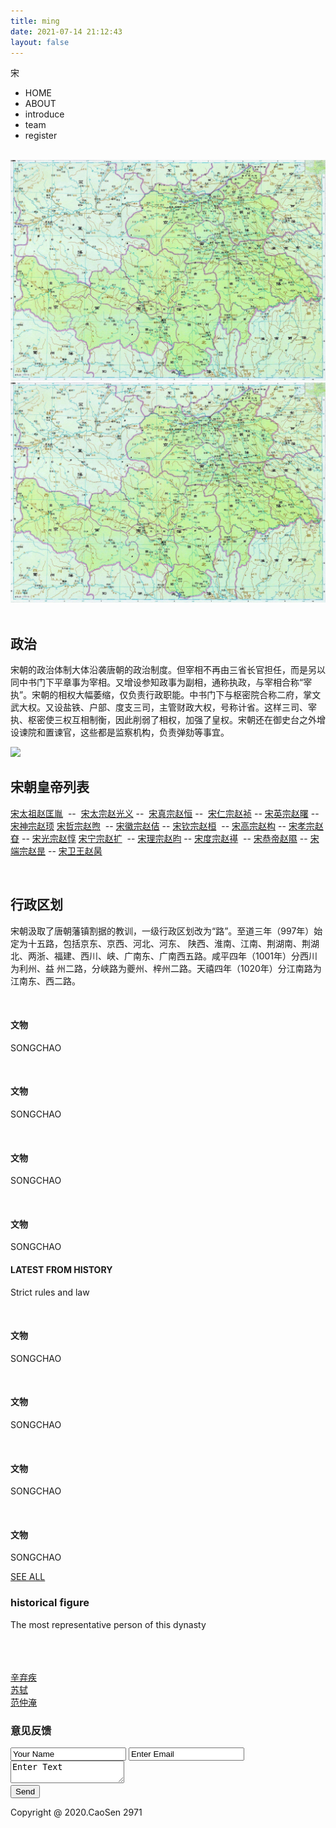 ```yaml
---
title: ming
date: 2021-07-14 21:12:43
layout: false
---
```

<!DOCTYPE html>
<html lang="en">
<head>
    <meta charset="UTF-8">
    <meta name="viewport" content="width=device-width, initial-scale=1.0">
    <title>宋朝</title>
    <link rel="stylesheet" href="./css/dynasty.css">
    <script src="./script/song.js"></script>
    <link rel="shortcut icon" href="./favicon.ico" />
</head>
<body>
    <div class="datu">
        <div class="header">
            <div class="biaotou">宋</div>
            <div class="biaowei">
                <ul>
                    <li>HOME</li>
                    <li>ABOUT</li>
                    <li>introduce</li>
                    <li>team</li>
                    <li>register</li>
                </ul>
            </div>
        </div>
        <img src="https://timgsa.baidu.com/timg?image&quality=80&size=b9999_10000&sec=1592024393388&di=1c5f0a3f9900747a6e5dc61a2e0f790d&imgtype=0&src=http%3A%2F%2Fclub2.autoimg.cn%2Falbum%2Fg30%2FM04%2F2C%2FE0%2Fuserphotos%2F2019%2F09%2F15%2F06%2FChsEf119bWeAS-JXACSkH6eGmL4203.jpg"
            alt="">
    </div>
    <div class="com fangda">
        <div class="small">
            <img src="./resource/songmap.jpg" alt="">
            <div class="mask"></div>
        </div>
        <div class="big">
            <img src="./resource/songmap.jpg" alt="" class="bigimg">
        </div>
    </div>
    <div class="com2">
        <div class="com2_tu">
            <img src="https://ss0.bdstatic.com/70cFvHSh_Q1YnxGkpoWK1HF6hhy/it/u=1418655523,3576516681&fm=26&gp=0.jpg"
                alt="">
        </div>
        <div class="com2_text">
            <h2>政治</h2>
            <p>
                宋朝的政治体制大体沿袭唐朝的政治制度。但宰相不再由三省长官担任，而是另以同中书门下平章事为宰相。又增设参知政事为副相，通称执政，与宰相合称“宰执”。宋朝的相权大幅萎缩，仅负责行政职能。中书门下与枢密院合称二府，掌文武大权。又设盐铁、户部、度支三司，主管财政大权，号称计省。这样三司、宰执、枢密使三权互相制衡，因此削弱了相权，加强了皇权。宋朝还在御史台之外增设谏院和置谏官，这些都是监察机构，负责弹劾等事宜。
            </p>
        </div>
    </div>
    <div class="com">
        <div class="com3_tu">
            <img border="0"
                src="https://ss0.bdstatic.com/70cFuHSh_Q1YnxGkpoWK1HF6hhy/it/u=3351623948,462114020&fm=26&gp=0.jpg"
                style="display: inline;">
        </div>
        <div class="com3_text">
            <h2>宋朝皇帝列表</h2>
            <p>
                <a href="http://www.qulishi.com/renwu/songtaizu/" target="_blank">宋太祖赵匡胤</a>&nbsp; --&nbsp; <a
                    href="http://www.qulishi.com/renwu/songtaizong/" target="_blank">宋太宗赵光义</a>&nbsp;--&nbsp; <a
                    href="http://www.qulishi.com/renwu/songzhenzong/" target="_blank">宋真宗赵恒</a>&nbsp;--&nbsp; <a
                    href="http://www.qulishi.com/renwu/songrenzong/" target="_blank">宋仁宗赵祯</a>&nbsp;--&nbsp;<a
                    href="http://www.qulishi.com/renwu/songyingzong/" target="_blank">宋英宗赵曙</a>&nbsp;--&nbsp; <a
                    href="http://www.qulishi.com/renwu/songshenzong/" target="_blank">宋神宗赵顼</a>
                <a href="http://www.qulishi.com/renwu/songzhezong/" target="_blank">宋哲宗赵煦</a>&nbsp; --&nbsp;<a
                    href="http://www.qulishi.com/renwu/songhuizong/" target="_blank">宋徽宗赵佶</a>&nbsp;--&nbsp;<a
                    href="http://www.qulishi.com/renwu/songqinzong/" target="_blank">宋钦宗赵桓</a>&nbsp; --&nbsp;<a
                    href="http://www.qulishi.com/renwu/zhaogou/" target="_blank">宋高宗赵构</a>&nbsp;--&nbsp;<a
                    href="http://www.qulishi.com/renwu/songxiaozong/" target="_blank">宋孝宗赵昚</a>&nbsp;-- <a
                    href="http://www.qulishi.com/renwu/songguangzong/" target="_blank">宋光宗赵惇</a>
                <a href="http://www.qulishi.com/renwu/songningzong/" target="_blank">宋宁宗赵扩</a>&nbsp; --&nbsp;<a
                    href="http://www.qulishi.com/renwu/songlizong/" target="_blank">宋理宗赵昀</a>&nbsp;--&nbsp;<a
                    href="http://www.qulishi.com/renwu/songduzong/" target="_blank">宋度宗赵禥</a>&nbsp; --&nbsp;<a
                    href="http://www.qulishi.com/renwu/songgongdi/" target="_blank">宋恭帝赵隰</a>&nbsp;--&nbsp;<a
                    href="http://www.qulishi.com/news/201304/471.html" target="_blank">宋端宗赵昰</a>&nbsp;-- <a
                    href="http://www.qulishi.com/news/201304/472.html" target="_blank">宋卫王赵昺</a>
            </p>
        </div>
    </div>
    <div class="com2">
        <div class="com4_tu">
            <img src="https://ss1.bdstatic.com/70cFvXSh_Q1YnxGkpoWK1HF6hhy/it/u=1646828347,3605935744&fm=26&gp=0.jpg"
                alt="">
        </div>
        <div class="com4_text">
            <h2>行政区划</h2>
            <p>
                宋朝汲取了唐朝藩镇割据的教训，一级行政区划改为“路”。至道三年（997年）始定为十五路，包括京东、京西、河北、河东、
                陕西、淮南、江南、荆湖南、荆湖北、两浙、福建、西川、峡、广南东、广南西五路。咸平四年（1001年）分西川为利州、益
                州二路，分峡路为夔州、梓州二路。天禧四年（1020年）分江南路为江南东、西二路。
            </p>
        </div>
    </div>
    <div class="project-gallery">
        <div class="gallery-grids">
            <div class="gallery-grids-info">
                <img src="https://ss1.bdstatic.com/70cFvXSh_Q1YnxGkpoWK1HF6hhy/it/u=869016328,4182311203&fm=15&gp=0.jpg"
                    alt="" />
                <div class="caption">
                    <h4>文物</h4>
                    <span></span>
                    <p>SONGCHAO</p>
                </div>
            </div>
            <div class="gallery-grids-info">
                <img src="https://timgsa.baidu.com/timg?image&quality=80&size=b9999_10000&sec=1592367196140&di=b76ab6ddba34d9e9038e49c55b06dd6a&imgtype=0&src=http%3A%2F%2F5b0988e595225.cdn.sohucs.com%2Fimages%2F20180615%2F24064f0679da42f59f07a9096d966194.jpeg"
                    alt="" />
                <div class="caption">
                    <h4>文物</h4>
                    <span></span>
                    <p>SONGCHAO</p>
                </div>
            </div>
            <div class="gallery-grids-info">
                <img src="https://pic.rmb.bdstatic.com/3f3f925ef62636f77447fef79cf292af.jpeg@wm_2,t_55m+5a625Y+3L+aWh+iXjw==,fc_ffffff,ff_U2ltSGVp,sz_32,x_20,y_20"
                    alt="" />
                <div class="caption">
                    <h4>文物</h4>
                    <span></span>
                    <p>SONGCHAO</p>
                </div>
            </div>
            <div class="gallery-grids-info">
                <img src="https://timgsa.baidu.com/timg?image&quality=80&size=b9999_10000&sec=1592367196133&di=d356befd7c0a3c9e1b714adf5726d5ae&imgtype=0&src=http%3A%2F%2Ffile16.zk71.com%2FFile%2FCorpEditInsertImages%2F2017%2F09%2F18%2F0_guwan-2555_20170918190940.jpg"
                    alt="" />
                <div class="caption">
                    <h4>文物</h4>
                    <span></span>
                    <p>SONGCHAO</p>
                </div>
            </div>
            <div class="clearfix"> </div>
        </div>
        <div class="project-portfolio">
            <div class="container">
                <h4>LATEST FROM HISTORY</h4>
                <p>Strict rules and law</p>
            </div>
        </div>
        <div class="gallery-grids">
            <div class="gallery-grids-info">
                <img src="https://ss0.bdstatic.com/70cFuHSh_Q1YnxGkpoWK1HF6hhy/it/u=3250160877,3854602583&fm=26&gp=0.jpg"
                    alt="" />
                <div class="caption">
                    <h4>文物</h4>
                    <span></span>
                    <p>SONGCHAO</p>
                </div>
            </div>
            <div class="gallery-grids-info">
                <img src="https://ss1.bdstatic.com/70cFuXSh_Q1YnxGkpoWK1HF6hhy/it/u=1729445174,319833561&fm=26&gp=0.jpg"
                    alt="" />
                <div class="caption">
                    <h4>文物</h4>
                    <span></span>
                    <p>SONGCHAO</p>
                </div>
            </div>
            <div class="gallery-grids-info">
                <img src="https://ss0.bdstatic.com/70cFvHSh_Q1YnxGkpoWK1HF6hhy/it/u=1951152867,1884479913&fm=26&gp=0.jpg"
                    alt="" />
                <div class="caption">
                    <h4>文物</h4>
                    <span></span>
                    <p>SONGCHAO</p>
                </div>
            </div>
            <div class="gallery-grids-info">
                <img src="https://ss1.bdstatic.com/70cFvXSh_Q1YnxGkpoWK1HF6hhy/it/u=2342587239,1865395636&fm=26&gp=0.jpg"
                    alt="" />
                <div class="caption">
                    <h4>文物</h4>
                    <span></span>
                    <p>SONGCHAO</p>
                </div>
            </div>
            <div class="clearfix"> </div>
        </div>
        <div class="sea-all read-more">
            <a href="#">SEE ALL<span></span></a>
        </div>
    </div>
    <div class="man">
        <div class="about">
            <h3>historical figure</h3>
            <span></span>
            <p>The most representative person of this dynasty </p>
        </div>
        <div class="man-container">
            <div class="com4">
                <img src="https://ss3.bdstatic.com/70cFv8Sh_Q1YnxGkpoWK1HF6hhy/it/u=1933982431,1390973060&fm=26&gp=0.jpg"
                    alt="">
            </div>
            <div class="com4">
                <img src="https://ss3.bdstatic.com/70cFv8Sh_Q1YnxGkpoWK1HF6hhy/it/u=2656916753,130278934&fm=26&gp=0.jpg"
                    alt="">
            </div>
            <div class="com4">
                <img src="https://ss0.bdstatic.com/70cFuHSh_Q1YnxGkpoWK1HF6hhy/it/u=1259823794,416422292&fm=26&gp=0.jpg"
                    alt="">
            </div>
        </div>
        <div class="man-container2">
            <div class="com5">
                <a href="https://baike.baidu.com/item/%E8%BE%9B%E5%BC%83%E7%96%BE/134859"
                    style="height: 100%;width: 100%;">辛弃疾</a>
            </div>
            <div class="com5">
                <a href="https://baike.baidu.com/item/%E8%8B%8F%E8%BD%BC/53906" style="height: 100%;width: 100%;">苏轼</a>
            </div>
            <div class="com5">
                <a href="https://baike.baidu.com/item/%E8%8C%83%E4%BB%B2%E6%B7%B9/176112"
                    style="height: 100%;width: 100%;">范仲淹</a>
            </div>
        </div>
    </div>
    <div class="contact" id="contact">
        <div class="container">
            <div class="contact-main">
                <h3>意见反馈</h3>
                <form>
                    <input type="text" value="Your Name" onfocus="this.value = '';"
                        onblur="if (this.value == '') {this.value = 'Your Name';}" class="com3">
                    <input type="text" value="Enter Email" onfocus="this.value = '';"
                        onblur="if (this.value == '') {this.value = 'Enter email';}" class="com3">
                    <textarea onfocus="this.value = '';" onblur="if (this.value == '') {this.value = 'Enter Text';}"
                        class="com3">Enter Text</textarea>
                    <div class="sub">
                        <input type="submit" value="Send">
                    </div>
                </form>
            </div>
        </div>
    </div>
    <div class="footer">
        <div class="footer-main">
            <div class="footer-right">
                <p>Copyright @ 2020.CaoSen 2971</p>
            </div>
            <div class="clearfix"> </div>
        </div>
    </div>
</body>
</html>